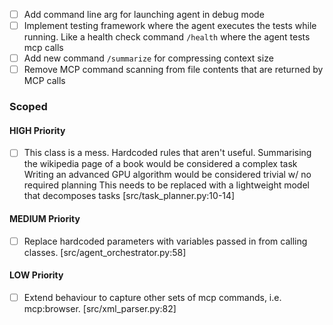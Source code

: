 - [ ] Add command line arg for launching agent in debug mode
- [ ] Implement testing framework where the agent executes the tests while running. Like a health check command `/health` where the agent tests mcp calls
- [ ] Add new command `/summarize` for compressing context size
- [ ] Remove MCP command scanning from file contents that are returned by MCP calls

### Scoped

#### HIGH Priority
- [ ] This class is a mess. Hardcoded rules that aren't useful. Summarising the wikipedia page of a book would be considered a complex task Writing an advanced GPU algorithm would be considered trivial w/ no required planning This needs to be replaced with a lightweight model that decomposes tasks [src/task_planner.py:10-14]

#### MEDIUM Priority
- [ ] Replace hardcoded parameters with variables passed in from calling classes. [src/agent_orchestrator.py:58]

#### LOW Priority
- [ ] Extend behaviour to capture other sets of mcp commands, i.e. mcp:browser. [src/xml_parser.py:82]

